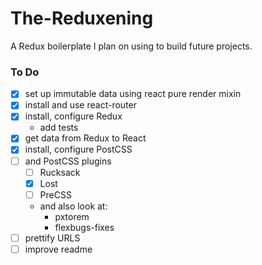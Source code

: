 # The-Reduxening
A Redux boilerplate I plan on using to build future projects.

### To Do
- [x] set up immutable data using react pure render mixin
- [x] install and use react-router
- [x] install, configure Redux
	- add tests
- [x] get data from Redux to React
- [x] install, configure PostCSS 
- [ ] and PostCSS plugins
	- [ ] Rucksack
	- [x] Lost
	- [ ] PreCSS
	- and also look at: 
		- pxtorem
		- flexbugs-fixes
- [ ] prettify URLS
- [ ] improve readme